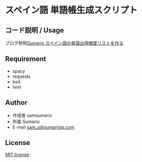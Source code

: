 # スペイン語 単語帳生成スクリプト

## コード説明 / Usage

ブログ参照[Sumario スペイン語の単語出現頻度リストを作る](https://pages.github.com/)

## Requirement

* spacy
* requests
* bs4
* lxml

## Author
 
* 作成者 samsumario
* 所属 Sumario
* E-mail sam_s@sumariojp.com
 
## License
 
[MIT license](https://en.wikipedia.org/wiki/MIT_License).
 